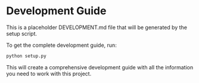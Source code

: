 # Development Guide

This is a placeholder DEVELOPMENT.md file that will be generated by the setup script.

To get the complete development guide, run:
```bash
python setup.py
```

This will create a comprehensive development guide with all the information you need to work with this project.
